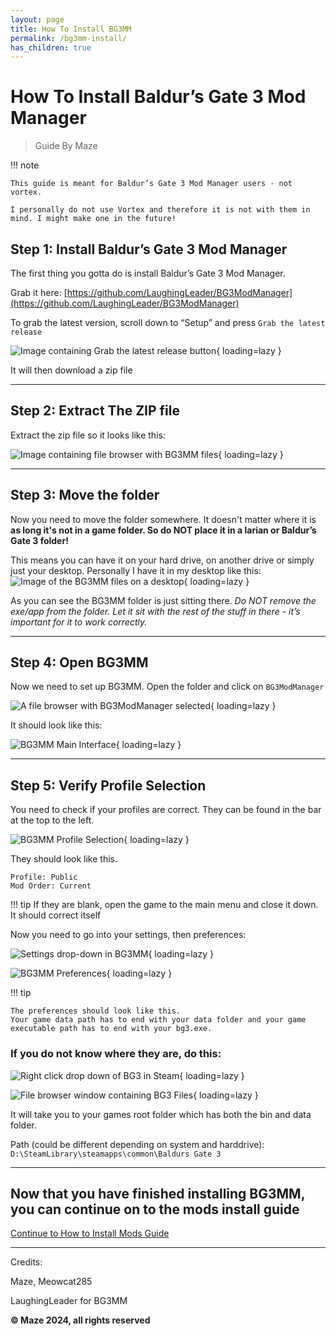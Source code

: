 ```yaml
---
layout: page
title: How To Install BG3MM
permalink: /bg3mm-install/
has_children: true
---
```


# How To Install Baldur’s Gate 3 Mod Manager
> Guide By Maze

!!! note
    
    This guide is meant for Baldur’s Gate 3 Mod Manager users - not vortex. 
    
    I personally do not use Vortex and therefore it is not with them in mind. I might make one in the future!

## Step 1: Install Baldur’s Gate 3 Mod Manager
The first thing you gotta do is install Baldur’s Gate 3 Mod Manager. 

Grab it here: [https://github.com/LaughingLeader/BG3ModManager](https://github.com/LaughingLeader/BG3ModManager)

To grab the latest version, scroll down to “Setup” and press `Grab the latest release`

![Image containing Grab the latest release button](/assets/bg3mm-install/image5.png){ loading=lazy }

It will then download a zip file

---

## Step 2: Extract The ZIP file
Extract the zip file so it looks like this:

![Image containing file browser with BG3MM files](/assets/bg3mm-install/image9.png){ loading=lazy }

---

## Step 3: Move the folder

Now you need to move the folder somewhere. It doesn't matter where it is **as long it's not in a game folder. So do NOT place it in a larian or Baldur’s Gate 3 folder!**

This means you can have it on your hard drive, on another drive or simply just your desktop. Personally I have it in my desktop like this: 
![Image of the BG3MM files on a desktop](/assets/bg3mm-install/image2.png){ loading=lazy }

As you can see the BG3MM folder is just sitting there. *Do NOT remove the exe/app from the folder. Let it sit with the rest of the stuff in there - it’s important for it to work correctly.*

---

## Step 4: Open BG3MM
Now we need to set up BG3MM. Open the folder and click on `BG3ModManager`

![A file browser with BG3ModManager selected](/assets/bg3mm-install/image4.png){ loading=lazy }

It should look like this:

![BG3MM Main Interface](/assets/bg3mm-install/image11.png){ loading=lazy }

---

## Step 5: Verify Profile Selection

You need to check if your profiles are correct. They can be found in the bar at the top to the left.

![BG3MM Profile Selection](/assets/bg3mm-install/image10.png){ loading=lazy }

They should look like this. 
```
Profile: Public 
Mod Order: Current
```

!!! tip
    If they are blank, open the game to the main menu and close it down. It should correct itself

Now you need to go into your settings, then preferences: 

![Settings drop-down in BG3MM](/assets/bg3mm-install/image3.png){ loading=lazy }

![BG3MM Preferences](/assets/bg3mm-install/image6.png){ loading=lazy }

!!! tip
    
    The preferences should look like this.
    Your game data path has to end with your data folder and your game executable path has to end with your bg3.exe.

### If you do not know where they are, do this:
![Right click drop down of BG3 in Steam](/assets/bg3mm-install/image1.png){ loading=lazy }

![File browser window containing BG3 Files](/assets/bg3mm-install/image7.png){ loading=lazy }

It will take you to your games root folder which has both the bin and data folder.

Path (could be different depending on system and harddrive):
`D:\SteamLibrary\steamapps\common\Baldurs Gate 3`

---

## Now that you have finished installing BG3MM, you can continue on to the mods install guide

[Continue to How to Install Mods Guide](mods-install.markdown)

---

Credits:

Maze, Meowcat285 

LaughingLeader for BG3MM

**© Maze 2024, all rights reserved**